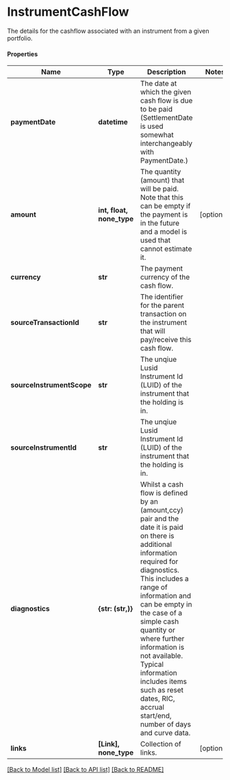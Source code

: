 # InstrumentCashFlow

The details for the cashflow associated with an instrument from a given portfolio.

#### Properties
Name | Type | Description | Notes
------------ | ------------- | ------------- | -------------
**paymentDate** | **datetime** | The date at which the given cash flow is due to be paid (SettlementDate is used somewhat interchangeably with PaymentDate.) | 
**amount** | **int, float, none_type** | The quantity (amount) that will be paid. Note that this can be empty if the payment is in the future and a model is used that cannot estimate it. | [optional] 
**currency** | **str** | The payment currency of the cash flow. | 
**sourceTransactionId** | **str** | The identifier for the parent transaction on the instrument that will pay/receive this cash flow. | 
**sourceInstrumentScope** | **str** | The unqiue Lusid Instrument Id (LUID) of the instrument that the holding is in. | 
**sourceInstrumentId** | **str** | The unqiue Lusid Instrument Id (LUID) of the instrument that the holding is in. | 
**diagnostics** | **{str: (str,)}** | Whilst a cash flow is defined by an (amount,ccy) pair and the date it is paid on there is additional information required for diagnostics. This includes a range of information and can be empty in the case of a simple cash quantity or where further information is not available. Typical information includes items such as reset dates, RIC, accrual start/end, number of days and curve data. | 
**links** | **[Link], none_type** | Collection of links. | [optional] 

[[Back to Model list]](../README.md#documentation-for-models) [[Back to API list]](../README.md#documentation-for-api-endpoints) [[Back to README]](../README.md)

